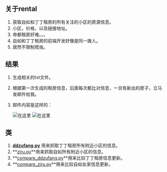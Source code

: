 ## 关于rental
1. 获取自如和丁丁租房的所有关注的小区的房源信息。
2. 小区，价格，以及链接地址。
3. 帝都租房好难。。。
4. 自如和丁丁租房的前端开发好像是同一拨人。
5. 居然不限制爬虫。

## 结果
1. 生成相关的txt文件。
2. 根据第一次生成的租房信息，后面每次都比对信息，一旦有新出的房子，立马发邮件给我。
3. 邮件内容是这样的：
   
   ![在这里](https://github.com/wzqwsrf/python-demo/blob/master/rental/compare_ddzufang.png)
   ![在这里](https://github.com/wzqwsrf/python-demo/blob/master/rental/compare_ziru.png)

## 类
1. **[ddzufang.py](https://github.com/wzqwsrf/python-demo/blob/master/rental/ddzufang.py)** 用来抓取丁丁租房所有附近小区的信息。
2. **[ziru.py](https://github.com/wzqwsrf/python-demo/blob/master/rental/ziru.py)**用来抓取自如所有附近小区的信息。
3. **[compare_ddzufang.py](https://github.com/wzqwsrf/python-demo/blob/master/rental/compare_ddzufang.py)**用来比较丁丁租房信息更新。
4. **[compare_ziru.py](https://github.com/wzqwsrf/python-demo/blob/master/rental/compare_ziru.py)**用来比较自如友家信息更新。